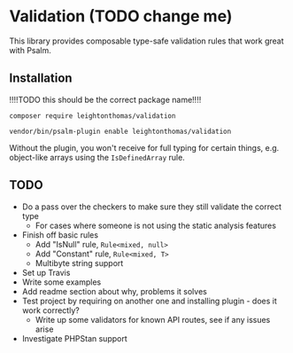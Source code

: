 # Validation (TODO change me)

This library provides composable type-safe validation rules that work great with Psalm.

## Installation

!!!!TODO this should be the correct package name!!!!

```
composer require leightonthomas/validation

vendor/bin/psalm-plugin enable leightonthomas/validation
```

Without the plugin, you won't receive for full typing for certain things, e.g. object-like arrays using
the `IsDefinedArray` rule.

## TODO

* Do a pass over the checkers to make sure they still validate the correct type
    * For cases where someone is not using the static analysis features
* Finish off basic rules
    * Add "IsNull" rule, `Rule<mixed, null>`
    * Add "Constant" rule, `Rule<mixed, T>`
    * Multibyte string support
* Set up Travis
* Write some examples
* Add readme section about why, problems it solves
* Test project by requiring on another one and installing plugin - does it work correctly?
    * Write up some validators for known API routes, see if any issues arise
* Investigate PHPStan support
